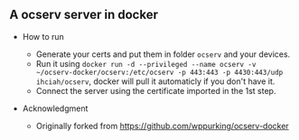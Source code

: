 ## A ocserv server in docker

* How to run
	* Generate your certs and put them in folder `ocserv` and your devices.
	* Run it using `docker run -d --privileged --name ocserv -v ~/ocserv-docker/ocserv:/etc/ocserv -p 443:443 -p 4430:443/udp ihciah/ocserv`, docker will pull it automaticly if you don't have it.
	* Connect the server using the certificate imported in the 1st step.

* Acknowledgment
	* Originally forked from https://github.com/wppurking/ocserv-docker

